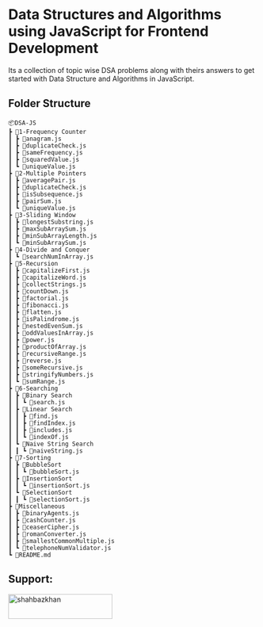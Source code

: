 # Data Structures and Algorithms using JavaScript for Frontend Development

Its a collection of topic wise DSA problems along with theirs answers to get started with Data Structure and Algorithms in JavaScript.

## Folder Structure

```
📦DSA-JS
┣ 📂1-Frequency Counter
┃ ┣ 📜anagram.js
┃ ┣ 📜duplicateCheck.js
┃ ┣ 📜sameFrequency.js
┃ ┣ 📜squaredValue.js
┃ ┗ 📜uniqueValue.js
┣ 📂2-Multiple Pointers
┃ ┣ 📜averagePair.js
┃ ┣ 📜duplicateCheck.js
┃ ┣ 📜isSubsequence.js
┃ ┣ 📜pairSum.js
┃ ┗ 📜uniqueValue.js
┣ 📂3-Sliding Window
┃ ┣ 📜longestSubstring.js
┃ ┣ 📜maxSubArraySum.js
┃ ┣ 📜minSubArrayLength.js
┃ ┗ 📜minSubArraySum.js
┣ 📂4-Divide and Conquer
┃ ┗ 📜searchNumInArray.js
┣ 📂5-Recursion
┃ ┣ 📜capitalizeFirst.js
┃ ┣ 📜capitalizeWord.js
┃ ┣ 📜collectStrings.js
┃ ┣ 📜countDown.js
┃ ┣ 📜factorial.js
┃ ┣ 📜fibonacci.js
┃ ┣ 📜flatten.js
┃ ┣ 📜isPalindrome.js
┃ ┣ 📜nestedEvenSum.js
┃ ┣ 📜oddValuesInArray.js
┃ ┣ 📜power.js
┃ ┣ 📜productOfArray.js
┃ ┣ 📜recursiveRange.js
┃ ┣ 📜reverse.js
┃ ┣ 📜someRecursive.js
┃ ┣ 📜stringifyNumbers.js
┃ ┗ 📜sumRange.js
┣ 📂6-Searching
┃ ┣ 📂Binary Search
┃ ┃ ┗ 📜search.js
┃ ┣ 📂Linear Search
┃ ┃ ┣ 📜find.js
┃ ┃ ┣ 📜findIndex.js
┃ ┃ ┣ 📜includes.js
┃ ┃ ┗ 📜indexOf.js
┃ ┗ 📂Naive String Search
┃ ┃ ┗ 📜naiveString.js
┣ 📂7-Sorting
┃ ┣ 📂BubbleSort
┃ ┃ ┗ 📜bubbleSort.js
┃ ┣ 📂InsertionSort
┃ ┃ ┗ 📜insertionSort.js
┃ ┗ 📂SelectionSort
┃ ┃ ┗ 📜selectionSort.js
┣ 📂Miscellaneous
┃ ┣ 📜binaryAgents.js
┃ ┣ 📜cashCounter.js
┃ ┣ 📜ceaserCipher.js
┃ ┣ 📜romanConverter.js
┃ ┣ 📜smallestCommonMultiple.js
┃ ┗ 📜telephoneNumValidator.js
┗ 📜README.md

```

## Support:

<p><a href="https://www.buymeacoffee.com/shahbazkhan"> <img align="left" src="https://cdn.buymeacoffee.com/buttons/v2/default-yellow.png" height="50" width="210" alt="shahbazkhan" /></a></p><br><br>
